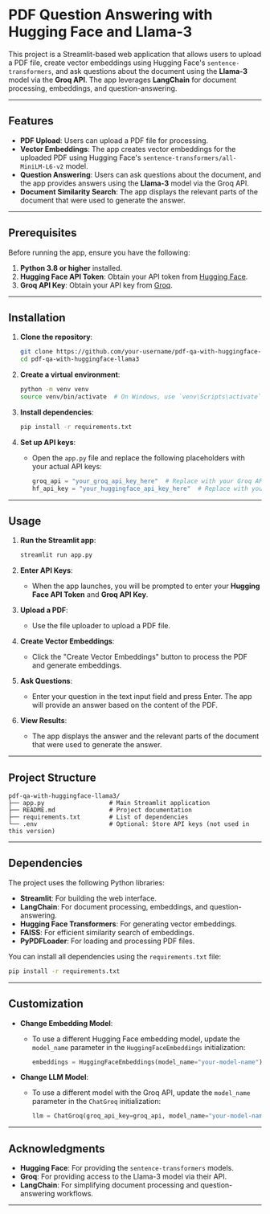 
# PDF Question Answering with Hugging Face and Llama-3

This project is a Streamlit-based web application that allows users to upload a PDF file, create vector embeddings using Hugging Face's `sentence-transformers`, and ask questions about the document using the **Llama-3** model via the **Groq API**. The app leverages **LangChain** for document processing, embeddings, and question-answering.

---

## Features

- **PDF Upload**: Users can upload a PDF file for processing.
- **Vector Embeddings**: The app creates vector embeddings for the uploaded PDF using Hugging Face's `sentence-transformers/all-MiniLM-L6-v2` model.
- **Question Answering**: Users can ask questions about the document, and the app provides answers using the **Llama-3** model via the Groq API.
- **Document Similarity Search**: The app displays the relevant parts of the document that were used to generate the answer.

---

## Prerequisites

Before running the app, ensure you have the following:

1. **Python 3.8 or higher** installed.
2. **Hugging Face API Token**: Obtain your API token from [Hugging Face](https://huggingface.co/settings/tokens).
3. **Groq API Key**: Obtain your API key from [Groq](https://console.groq.com/keys).

---

## Installation

1. **Clone the repository**:
   ```bash
   git clone https://github.com/your-username/pdf-qa-with-huggingface-llama3.git
   cd pdf-qa-with-huggingface-llama3
   ```

2. **Create a virtual environment**:
   ```bash
   python -m venv venv
   source venv/bin/activate  # On Windows, use `venv\Scripts\activate`
   ```

3. **Install dependencies**:
   ```bash
   pip install -r requirements.txt
   ```

4. **Set up API keys**:
   - Open the `app.py` file and replace the following placeholders with your actual API keys:
     ```python
     groq_api = "your_groq_api_key_here"  # Replace with your Groq API key
     hf_api_key = "your_huggingface_api_key_here"  # Replace with your Hugging Face API key
     ```

---

## Usage

1. **Run the Streamlit app**:
   ```bash
   streamlit run app.py
   ```

2. **Enter API Keys**:
   - When the app launches, you will be prompted to enter your **Hugging Face API Token** and **Groq API Key**.

3. **Upload a PDF**:
   - Use the file uploader to upload a PDF file.

4. **Create Vector Embeddings**:
   - Click the "Create Vector Embeddings" button to process the PDF and generate embeddings.

5. **Ask Questions**:
   - Enter your question in the text input field and press Enter. The app will provide an answer based on the content of the PDF.

6. **View Results**:
   - The app displays the answer and the relevant parts of the document that were used to generate the answer.

---

## Project Structure

```
pdf-qa-with-huggingface-llama3/
├── app.py                  # Main Streamlit application
├── README.md               # Project documentation
├── requirements.txt        # List of dependencies
└── .env                    # Optional: Store API keys (not used in this version)
```

---

## Dependencies

The project uses the following Python libraries:

- **Streamlit**: For building the web interface.
- **LangChain**: For document processing, embeddings, and question-answering.
- **Hugging Face Transformers**: For generating vector embeddings.
- **FAISS**: For efficient similarity search of embeddings.
- **PyPDFLoader**: For loading and processing PDF files.

You can install all dependencies using the `requirements.txt` file:
```bash
pip install -r requirements.txt
```

---

## Customization

- **Change Embedding Model**:
  - To use a different Hugging Face embedding model, update the `model_name` parameter in the `HuggingFaceEmbeddings` initialization:
    ```python
    embeddings = HuggingFaceEmbeddings(model_name="your-model-name")
    ```

- **Change LLM Model**:
  - To use a different model with the Groq API, update the `model_name` parameter in the `ChatGroq` initialization:
    ```python
    llm = ChatGroq(groq_api_key=groq_api, model_name="your-model-name")
    ```

---
## Acknowledgments

- **Hugging Face**: For providing the `sentence-transformers` models.
- **Groq**: For providing access to the Llama-3 model via their API.
- **LangChain**: For simplifying document processing and question-answering workflows.

---


